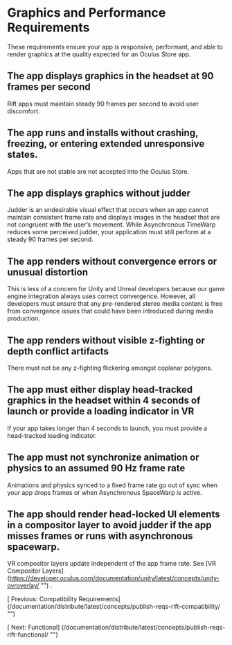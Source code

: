
  
  
  
  
  
  
# Graphics and Performance Requirements
  
   
These requirements ensure your app is responsive, performant, and able to render graphics at the quality expected for an Oculus Store app.
   
   
## The app displays graphics in the headset at 90 frames per second
   
Rift apps must maintain steady 90 frames per second to avoid user discomfort. 
   
   
   
## The app runs and installs without crashing, freezing, or entering extended unresponsive states. 
   
Apps that are not stable are not accepted into the Oculus Store. 
   
   
   
## The app displays graphics without judder 
   
Judder is an undesirable visual effect that occurs when an app cannot maintain consistent frame rate and displays images in the headset that are not congruent with the user’s movement. While Asynchronous TimeWarp reduces some perceived judder, your application must still perform at a steady 90 frames per second. 
   
   
   
## The app renders without convergence errors or unusual distortion 
   
This is less of a concern for Unity and Unreal developers because our game engine integration always uses correct convergence. However, all developers must ensure that any pre-rendered stereo media content is free from convergence issues that could have been introduced during media production. 
   
   
   
## The app renders without visible z-fighting or depth conflict artifacts 
   
There must not be any z-fighting flickering amongst coplanar polygons. 
   
   
   
## The app must either display head-tracked graphics in the headset within 4 seconds of launch or provide a loading indicator in VR 
   
If your app takes longer than 4 seconds to launch, you must provide a head-tracked loading indicator. 
   
   
   
## The app must not synchronize animation or physics to an assumed 90 Hz frame rate 
   
Animations and physics synced to a fixed frame rate go out of sync when your app drops frames or when Asynchronous SpaceWarp is active. 
   
   
   
## The app should render head-locked UI elements in a compositor layer to avoid judder if the app misses frames or runs with asynchronous spacewarp. 
   
VR compositor layers update independent of the app frame rate. See 
[VR Compositor Layers]
(https://developer.oculus.com/documentation/unity/latest/concepts/unity-ovroverlay/ "")
  . 
   
  
  
  
  
  
   
[
   Previous: Compatibility Requirements]
(/documentation/distribute/latest/concepts/publish-reqs-rift-compatibility/ "")
  
  
  
   
[
   Next: Functional]
(/documentation/distribute/latest/concepts/publish-reqs-rift-functional/ "")
  
  
  
  
  
  
